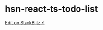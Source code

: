 # hsn-react-ts-todo-list

[Edit on StackBlitz ⚡️](https://stackblitz.com/edit/hsn-react-ts-todo-list)